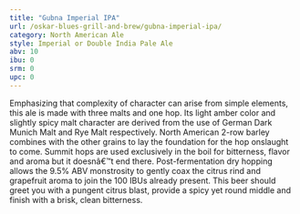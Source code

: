 ```yaml
---
title: "Gubna Imperial IPA"
url: /oskar-blues-grill-and-brew/gubna-imperial-ipa/
category: North American Ale
style: Imperial or Double India Pale Ale
abv: 10
ibu: 0
srm: 0
upc: 0
---
```

Emphasizing that complexity of character can arise from simple elements, this ale is made with three malts and one hop. Its light amber color and slightly spicy malt character are derived from the use of German Dark Munich Malt and Rye Malt respectively. North American 2-row barley combines with the other grains to lay the foundation for the hop onslaught to come. Summit hops are used exclusively in the boil for bitterness, flavor and aroma but it doesnâ€™t end there. Post-fermentation dry hopping allows the 9.5% ABV monstrosity to gently coax the citrus rind and grapefruit aroma to join the 100 IBUs already present. This beer should greet you with a pungent citrus blast, provide a spicy yet round middle and finish with a brisk, clean bitterness.
